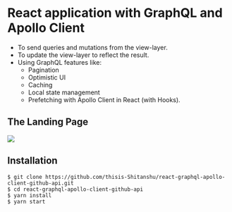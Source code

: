 # React application with GraphQL and Apollo Client
- To send queries and
mutations from the view-layer.
- To update the view-layer to reflect the result.
- Using GraphQL features like:
    - Pagination 
    - Optimistic UI 
    - Caching 
    - Local state management 
    - Prefetching with Apollo Client in React (with Hooks).

## The Landing Page
![](./screenshot.gif)

## Installation
```
$ git clone https://github.com/thisis-Shitanshu/react-graphql-apollo-client-github-api.git
$ cd react-graphql-apollo-client-github-api
$ yarn install
$ yarn start
```
